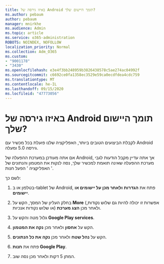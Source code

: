 ```yaml
---
title: באיזו גירסה של Android תומך היישום שלך?
ms.author: pebaum
author: pebaum
manager: mnirkhe
ms.audience: Admin
ms.topic: article
ms.service: o365-administration
ROBOTS: NOINDEX, NOFOLLOW
localization_priority: Normal
ms.collection: Adm_O365
ms.custom:
- "9001178"
- "3430"
ms.openlocfilehash: e3e4f3bb248959b3826438578c5ae274ac04992f
ms.sourcegitcommit: c6692ce0fa1358ec3529e59ca0ecdfdea4cdc759
ms.translationtype: MT
ms.contentlocale: he-IL
ms.lasthandoff: 09/15/2020
ms.locfileid: "47773056"
---
```

# <a name="what-version-of-android-does-your-app-support"></a>באיזו גירסה של Android תומך היישום שלך?

לקבלת הביצועים הטובים ביותר, האפליקציה שלנו פועלת בכל מכשיר עם Android גירסה 5.0 ומעלה.

אם אתה מעודכן במערכת ההפעלה של Android, אך אתה עדיין מקבל הודעות לגבי מערכת ההפעלה שאינה תואמת למכשיר שלך, נסה לנקות את המטמון והנתונים של האפליקציה ' הפעל חנות '.

לשם כך: 

1. בטלפון או ב-tablet של Android, פתח את **הגדרות** **ולאחר מכן על יישומים או** **יישומים**.

2. בחלק העליון של המסך, הקש על **More** (אפשרות זו יכולה להיות גם שלוש נקודות, או שלוש נקודות אנכיות) ולאחר מכן **הצג מערכת**. 

3. גלול מטה והקש על **Google Play services**. 

4. הקש על **אחסון** ולאחר מכן **נקה את המטמון**. 

5. הקש על **נהל שטח** ולאחר מכן **נקה את כל הנתונים**. 

6. פתח את **חנות Google Play**. 

7. המתן 5 דקות ולאחר מכן נסה שוב. 